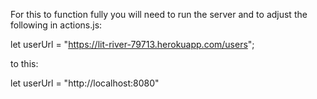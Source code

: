 For this to function fully you will need to run the server and to adjust the following in actions.js:

let userUrl = "https://lit-river-79713.herokuapp.com/users";

to this:

let userUrl = "http://localhost:8080"
